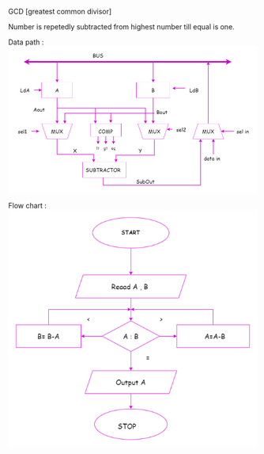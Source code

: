 GCD 
[greatest common divisor]

Number is repetedly subtracted from highest number till equal is one.

Data path :
![](https://github.com/C-Vaishnavi/ADLD/blob/main/gcd_datapath.drawio.png)


Flow chart :
![](https://github.com/C-Vaishnavi/ADLD/blob/main/gcd_flowchart.drawio%20(2).png)

